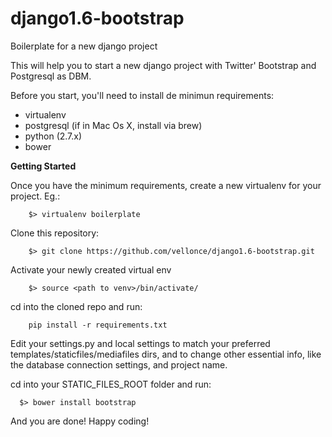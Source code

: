 django1.6-bootstrap
===================

Boilerplate for a new django project

This will help you to start a new django project with Twitter' Bootstrap and Postgresql as DBM.

Before you start, you'll need to install de minimun requirements:

- virtualenv 
- postgresql (if in Mac Os X, install via brew)
- python (2.7.x)
- bower

**Getting Started**

Once you have the minimum requirements, create a new virtualenv for your project. Eg.:


        $> virtualenv boilerplate

Clone this repository:
        
        $> git clone https://github.com/vellonce/django1.6-bootstrap.git
    
Activate your newly created virtual env

        $> source <path to venv>/bin/activate/

cd into the cloned repo and run:
    
        pip install -r requirements.txt
    
Edit your settings.py and local settings to match your preferred templates/staticfiles/mediafiles dirs, and to change other essential info, like the database connection settings, and project name.

cd into your STATIC\_FILES\_ROOT folder and run:
      
      $> bower install bootstrap
      
And you are done! Happy coding!
